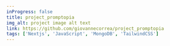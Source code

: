 ```yaml
---
inProgress: false
title: project_promptopia
img_alt: project image alt text
link: https://github.com/giovannecorrea/project_promptopia
tags: ['Nextjs', 'JavaScript', 'MongoDB', 'TailwindCSS']
---
```

